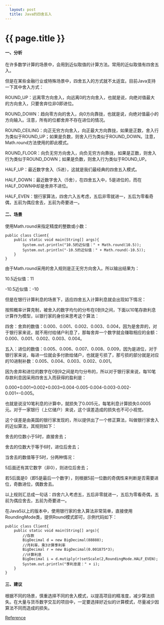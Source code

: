 ```yaml
---     
  layout: post
  title: Java的四舍五入
---
```

{{ page.title }}
===================

#### 一、分析 

在许多数学计算的场景中，会用到近似取值的计算方法。常用的近似取值有四舍五入。 

但是在某些金融行业或特殊场景中，四舍五入的方式就不太适宜。目前Java支持一下其中舍入方式： 

ROUND_UP：远离零方向舍入，向远离0的方向舍入，也就是说，向绝对值最大的方向舍入，只要舍弃位非0即进位。 

ROUND_DOWN：趋向零方向的舍入，向0方向靠拢，也就是说，向绝对值最小的方向输入。注意，所有的位都舍弃不存在进位的情况。 

ROUND_CEILING：向正无穷方向舍入，向正最大方向靠拢，如果是正数，舍入行为类似于ROUND_UP；如果是负数，则舍入行为类似于ROUND_DOWN。注意，Math.round方法使用的即此模式。 

ROUND_FLOOR：向负无穷方向舍入，向负无穷方向靠拢，如果是正数，则舍入行为类似于ROUND_DOWN；如果是负数，则舍入行为类似于ROUND_UP。 

HALF_UP：最近数字舍入（5进），这就是我们最经典的四舍五入模式。 

HALF_DOWN：最近数字舍入（5舍），在四舍五入中，5是进位的，而在HALF_DOWN中却是舍弃不进位。 

HALF_EVEN：银行家算法，四舍六入五考虑，五后非零就进一，五后为零看奇偶，五前为偶应舍去，五前为奇要进一。 

#### 二、场景 

使用Math.round来指定精度的整数或小数： 

    public class Client{   
        public static void main(String[] args){   
            System.out.println("10.5的近似值：" + Math.round(10.5));   
            System.out.println("-10.5的近似值：" + Math.round(-10.5));   
        }   
    }   
 

由于Math.round采用的舍入规则是正无穷方向舍入。所以输出结果为： 

10.5近似值：11 

-10.5近似值：-10 

 

但是在银行计算利息的场景下，适应四舍五入计算利息就会出现如下情况： 

按照概率计算克制，被舍入的数字均匀的分布在0到9之间，下面以10笔存款利息计算作为模型，以银行家的身份来思考这个算法： 

四舍：舍弃的数值：0.000、0.001、0.002、0.003、0.004，因为是舍弃的，对于银行家来说，就不用付给储户利息了，那每舍弃一个数字就会赚取相应的金额：0.000、0.001、0.002、0.003、0.004。 

五入：进位的数值：0.005、0.006、0.007、0.008、0.009，因为是进位，对于银行家来说，每进一位就会多付款给储户，也就是亏损了，那亏损的部分就是对应的10进制补数：0.005、0.004、0.003、0.002、0.001。 

因为舍弃和进位的数字在0到9之间是均匀分布的，所以对于银行家来说，每10笔存款利息因采用四舍五入而获得的盈利是： 

0.000+0.001+0.002+0.003+0.004-0.005-0.004-0.003-0.002-0.001=-0.005。 

也就是说没10笔利息的计算中，就损失了0.005元，每笔利息计算损失0.0005元。对于一家银行（上亿储户）来说，这个误差造成的损失也不可小视觉。 

 

这个误差是由美国的银行家发现的，所以提供出了一个修正算法，叫做银行家舍入的近似算法，其规则如下： 

舍去的位数小于5时，直接舍去； 

舍去的位数大于等于6时，进位后舍去； 

当舍去的数值等于5时，分两种情况： 

5后面还有其它数字（非0），则进位后舍去； 

若5后面是0（即5是最后一个数字），则根据5前一位数的奇偶性来判断是否需要进位，奇数进位，偶数舍去。 

以上规则汇总成一句话：四舍六入考虑五，五后非零就进一，五后为零看奇偶，五前为偶应舍去，五前为奇要进一。 

 

在Java5以上的版本中，使用银行家的舍入算法非常简单，直接使用RoundingMode类，提供Round模式即可，示例代码如下： 

    public class Client{   
        public static void main(String[] args){   
            //存款   
            BigDecimal d = new BigDecimal(88888);   
            //月利率，乘3计算季利率   
            BigDecimal r = new BigDecimal(0.001875*3);   
            //计算利息   
            BigDecimal i = d.mutiply(r)setScale(2,RoundingMode.HALF_EVEN);   
            System.out.println("季利息是：" + i);   
        }    
    }

#### 三、建议 

根据不同的场景，慎重选择不同的舍入模式，以提高项目的精准度，减少算法损失。在大量与货币数字交互的项目中，一定要选择好近似的计算模式，尽量减少因算法不同而造成的损失。

[Reference](http://blog.csdn.net/p106786860/article/details/9377471)

<script type="text/javascript">
(function(){
var url = "http://widget.weibo.com/distribution/comments.php?width=0&url=http%3A%2F%2Fopen.weibo.com%2Fwidget%2Fcomments.php&appkey=1016626664&dpc=1";
document.write('<iframe id="WBCommentFrame" src="' + url + '" scrolling="no" frameborder="0" style="width:100%"></iframe>');
})();
</script>
<script src="http://tjs.sjs.sinajs.cn/open/widget/js/widget/comment.js" type="text/javascript" charset="utf-8"></script>
<script type="text/javascript">
window.WBComment.init({
    "id": "WBCommentFrame"
});
</script>